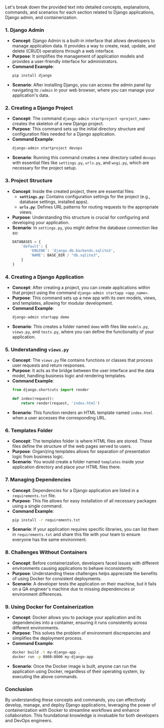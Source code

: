 Let's break down the provided text into detailed concepts, explanations, commands, and scenarios for each section related to Django applications, Django admin, and containerization.

### 1. **Django Admin**
   - **Concept**: Django Admin is a built-in interface that allows developers to manage application data. It provides a way to create, read, update, and delete (CRUD) operations through a web interface.
   - **Purpose**: It simplifies the management of application models and provides a user-friendly interface for administrators.
   - **Command Example**:
     ```bash
     pip install django
     ```
   - **Scenario**: After installing Django, you can access the admin panel by navigating to `/admin` in your web browser, where you can manage your application's data.

### 2. **Creating a Django Project**
   - **Concept**: The command `django-admin startproject <project_name>` creates the skeleton of a new Django project.
   - **Purpose**: This command sets up the initial directory structure and configuration files needed for a Django application.
   - **Command Example**:
     ```bash
     django-admin startproject devops
     ```
   - **Scenario**: Running this command creates a new directory called `devops` with essential files like `settings.py`, `urls.py`, and `wsgi.py`, which are necessary for the project setup.

### 3. **Project Structure**
   - **Concept**: Inside the created project, there are essential files:
     - **`settings.py`**: Contains configuration settings for the project (e.g., database settings, installed apps).
     - **`urls.py`**: Defines URL patterns for routing requests to the appropriate views.
   - **Purpose**: Understanding this structure is crucial for configuring and developing your application.
   - **Scenario**: In `settings.py`, you might define the database connection like so:
     ```python
     DATABASES = {
         'default': {
             'ENGINE': 'django.db.backends.sqlite3',
             'NAME': BASE_DIR / "db.sqlite3",
         }
     }
     ```

### 4. **Creating a Django Application**
   - **Concept**: After creating a project, you can create applications within that project using the command `django-admin startapp <app_name>`.
   - **Purpose**: This command sets up a new app with its own models, views, and templates, allowing for modular development.
   - **Command Example**:
     ```bash
     django-admin startapp demo
     ```
   - **Scenario**: This creates a folder named `demo` with files like `models.py`, `views.py`, and `tests.py`, where you can define the functionality of your application.

### 5. **Understanding `views.py`**
   - **Concept**: The `views.py` file contains functions or classes that process user requests and return responses.
   - **Purpose**: It acts as the bridge between the user interface and the data model, handling business logic and rendering templates.
   - **Command Example**:
     ```python
     from django.shortcuts import render

     def index(request):
         return render(request, 'index.html')
     ```
   - **Scenario**: This function renders an HTML template named `index.html` when a user accesses the corresponding URL.

### 6. **Templates Folder**
   - **Concept**: The templates folder is where HTML files are stored. These files define the structure of the web pages served to users.
   - **Purpose**: Organizing templates allows for separation of presentation logic from business logic.
   - **Scenario**: You would create a folder named `templates` inside your application directory and place your HTML files there.

### 7. **Managing Dependencies**
   - **Concept**: Dependencies for a Django application are listed in a `requirements.txt` file.
   - **Purpose**: This file allows for easy installation of all necessary packages using a single command.
   - **Command Example**:
     ```bash
     pip install -r requirements.txt
     ```
   - **Scenario**: If your application requires specific libraries, you can list them in `requirements.txt` and share this file with your team to ensure everyone has the same environment.

### 8. **Challenges Without Containers**
   - **Concept**: Before containerization, developers faced issues with different environments causing applications to behave inconsistently.
   - **Purpose**: Understanding these challenges helps appreciate the benefits of using Docker for consistent deployments.
   - **Scenario**: A developer tests the application on their machine, but it fails on a QA engineer's machine due to missing dependencies or environment differences.

### 9. **Using Docker for Containerization**
   - **Concept**: Docker allows you to package your application and its dependencies into a container, ensuring it runs consistently across different environments.
   - **Purpose**: This solves the problem of environment discrepancies and simplifies the deployment process.
   - **Command Example**:
     ```bash
     docker build -t my-django-app .
     docker run -p 8000:8000 my-django-app
     ```
   - **Scenario**: Once the Docker image is built, anyone can run the application using Docker, regardless of their operating system, by executing the above commands.

### Conclusion
By understanding these concepts and commands, you can effectively develop, manage, and deploy Django applications, leveraging the power of containerization with Docker to streamline workflows and enhance collaboration. This foundational knowledge is invaluable for both developers and DevOps engineers.